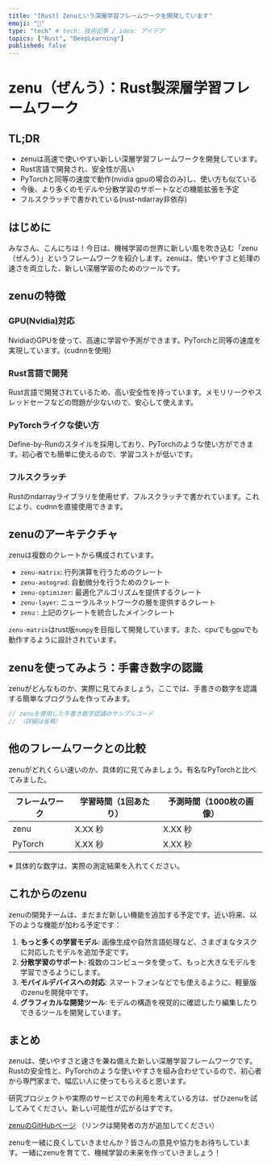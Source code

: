 ```yaml
---
title: "[Rust] Zenuという深層学習フレームワークを開発しています"
emoji: "🦀"
type: "tech" # tech: 技術記事 / idea: アイデア
topics: ["Rust", "DeepLearning"]
published: false
---
```


# zenu（ぜんう）：Rust製深層学習フレームワーク

## TL;DR
- zenuは高速で使いやすい新しい深層学習フレームワークを開発しています。
- Rust言語で開発され、安全性が高い
- PyTorchと同等の速度で動作(nvidia gpuの場合のみ)し、使い方も似ている
- 今後、より多くのモデルや分散学習のサポートなどの機能拡張を予定
- フルスクラッチで書かれている(rust-ndarray非依存)

## はじめに

みなさん、こんにちは！今日は、機械学習の世界に新しい風を吹き込む「zenu（ぜんう）」というフレームワークを紹介します。zenuは、使いやすさと処理の速さを両立した、新しい深層学習のためのツールです。

## zenuの特徴

### GPU(Nvidia)対応
NvidiaのGPUを使って、高速に学習や予測ができます。PyTorchと同等の速度を実現しています。(cudnnを使用)

### Rust言語で開発
Rust言語で開発されているため、高い安全性を持っています。メモリリークやスレッドセーフなどの問題が少ないので、安心して使えます。

### PyTorchライクな使い方
Define-by-Runのスタイルを採用しており、PyTorchのような使い方ができます。初心者でも簡単に使えるので、学習コストが低いです。

### フルスクラッチ
Rustのndarrayライブラリを使用せず、フルスクラッチで書かれています。これにより、cudnnを直接使用できます。

## zenuのアーキテクチャ

zenuは複数のクレートから構成されています。

* `zenu-matrix`: 行列演算を行うためのクレート
* `zenu-autograd`: 自動微分を行うためのクレート
* `zenu-optimizer`: 最適化アルゴリズムを提供するクレート
* `zenu-layer`: ニューラルネットワークの層を提供するクレート
* `zenu` : 上記のクレートを統合したメインクレート

`zenu-matrix`はrust版`numpy`を目指して開発しています。また、cpuでもgpuでも動作するように設計されています。


## zenuを使ってみよう：手書き数字の認識

zenuがどんなものか、実際に見てみましょう。ここでは、手書きの数字を認識する簡単なプログラムを作ってみます。

```rust
// zenuを使用した手書き数字認識のサンプルコード
// （詳細は省略）
```

## 他のフレームワークとの比較

zenuがどれくらい速いのか、具体的に見てみましょう。有名なPyTorchと比べてみました。

| フレームワーク | 学習時間（1回あたり） | 予測時間（1000枚の画像） |
|----------------|----------------------|--------------------------|
| zenu           | X.XX 秒              | X.XX 秒                  |
| PyTorch        | X.XX 秒              | X.XX 秒                  |

※ 具体的な数字は、実際の測定結果を入れてください。

## これからのzenu

zenuの開発チームは、まだまだ新しい機能を追加する予定です。近い将来、以下のような機能が加わる予定です：

1. **もっと多くの学習モデル**: 画像生成や自然言語処理など、さまざまなタスクに対応したモデルを追加予定です。
2. **分散学習のサポート**: 複数のコンピュータを使って、もっと大きなモデルを学習できるようにします。
3. **モバイルデバイスへの対応**: スマートフォンなどでも使えるように、軽量版のzenuを開発中です。
4. **グラフィカルな開発ツール**: モデルの構造を視覚的に確認したり編集したりできるツールを開発しています。

## まとめ

zenuは、使いやすさと速さを兼ね備えた新しい深層学習フレームワークです。Rustの安全性と、PyTorchのような使いやすさを組み合わせているので、初心者から専門家まで、幅広い人に使ってもらえると思います。

研究プロジェクトや実際のサービスでの利用を考えている方は、ぜひzenuを試してみてください。新しい可能性が広がるはずです。

[zenuのGitHubページ](#) （リンクは開発者の方が追加してください）

zenuを一緒に良くしていきませんか？皆さんの意見や協力をお待ちしています。一緒にzenuを育てて、機械学習の未来を作っていきましょう！
